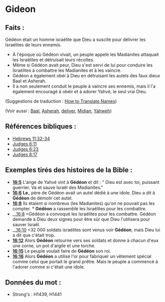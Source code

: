 # Gideon

## Faits :

Gédéon était un homme israélite que Dieu a suscité pour délivrer les Israélites de leurs ennemis.

* À l'époque où Gédéon vivait, un peuple appelé les Madianites attaquait les Israélites et détruisait leurs récoltes.
* Même si Gédéon avait peur, Dieu s'est servi de lui pour conduire les Israélites à combattre les Madianites et à les vaincre.
* Gédéon a également obéi à Dieu en détruisant les autels des faux dieux Baal et Asherah.
* Il a non seulement conduit le peuple à vaincre ses ennemis, mais il l'a également encouragé à obéir et à adorer Yahvé, le seul vrai Dieu.

(Suggestions de traduction : [How to Translate Names](rc://en/ta/man/translate/translate-names))

(Voir aussi : [Baal](../names/baal.md), [Asherah](../names/asherim.md), [deliver](../other/deliverer.md), [Midian](../names/midian.md), [Yahweh](../kt/yahweh.md))

## Références bibliques :

* [Hebrews 11:32-34](rc://en/tn/help/heb/11/32)
* [Judges 6:11](rc://en/tn/help/jdg/06/11)
* [Judges 6:23](rc://en/tn/help/jdg/06/23)
* [Judges 8:17](rc://en/tn/help/jdg/08/17)

## Exemples tirés des histoires de la Bible :

* __[16:5](rc://en/tn/help/obs/16/05)__ L'ange de Yahvé vint à __Gédéon__ et dit : " Dieu est avec toi, puissant guerrier. Va et sauve Israël des Madianites."
* __[16:6](rc://en/tn/help/obs/16/06)__ __Le___ père de Gédéon avait un autel dédié à une idole. Dieu a dit à __Gédéon__ de démolir cet autel.
* __[16:8](rc://en/tn/help/obs/16/08)__ Ils étaient si nombreux (les Madianites) qu'on ne pouvait pas les compter. * __Gédéon__ a rassemblé les Israélites pour les combattre.
* __[16:8](rc://en/tn/help/obs/16/08) <Gédéon a convoqué les Israélites pour les combattre. Gédéon demande à Dieu deux signes pour être sûr que Dieu l'utilisera pour sauver Israël.
* __[16:10](rc://en/tn/help/obs/16/10) <32 000 soldats israélites sont venus voir __Gédéon__, mais Dieu lui a dit que c'était trop.
* __[16:12](rc://en/tn/help/obs/16/12)__ Alors __Gédéon__ retourne vers ses soldats et donne à chacun d'eux une corne, un pot d'argile et une torche.
* __[16:15](rc://en/tn/help/obs/16/15)__ Le peuple voulait faire de __Gédéon__ son roi.
* __[16:16](rc://en/tn/help/obs/16/16)__ Alors __Gédéon__ a utilisé l'or pour fabriquer un vêtement spécial comme celui que portait le grand prêtre. Mais le peuple a commencé à l'adorer comme si c'était une idole.

## Données du mot :

* Strong's : H1439, H1441
